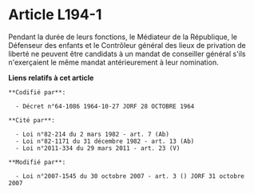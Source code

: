 # Article L194-1

Pendant la durée de leurs fonctions, le Médiateur de la République, le Défenseur des enfants et le Contrôleur général des
lieux de privation de liberté ne peuvent être candidats à un mandat de conseiller général s'ils n'exerçaient le même mandat
antérieurement à leur nomination.

**Liens relatifs à cet article**

	**Codifié par**:

	  - Décret n°64-1086 1964-10-27 JORF 28 OCTOBRE 1964

	**Cité par**:

	  - Loi n°82-214 du 2 mars 1982 - art. 7 (Ab)
	  - Loi n°82-1171 du 31 décembre 1982 - art. 13 (Ab)
	  - Loi n°2011-334 du 29 mars 2011 - art. 23 (V)

	**Modifié par**:

	  - Loi n°2007-1545 du 30 octobre 2007 - art. 3 () JORF 31 octobre 2007
